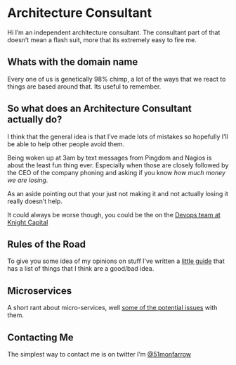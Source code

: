 # Architecture Consultant
Hi I’m an independent architecture consultant. The consultant part of that doesn’t mean a flash suit, more that its extremely easy to fire me.

## Whats with the domain name
Every one of us is genetically 98% chimp, a lot of the ways that we react to things are based around that. Its useful to remember.

## So what does an Architecture Consultant actually do?
I think that the general idea is that I’ve made lots of mistakes so hopefully I’ll be able to help other people avoid them.

Being woken up at 3am by text messages from Pingdom and Nagios is about the least fun thing ever. Especially when those are closely followed by the CEO of the company phoning and asking if you know *how much money we are losing*.

As an aside pointing out that your just not making it and not actually losing it really doesn’t help.

It could always be worse though, you could be the on the [Devops team at Knight Capital](http://dougseven.com/2014/04/17/knightmare-a-devops-cautionary-tale/)

## Rules of the Road
To give you some idea of my opinions on stuff I’ve written a [little guide](/rulesoftheroad.html) that has a list of things that I think are a good/bad idea.

## Microservices
A short rant about micro-services, well [some of the potential issues](/microservices.html) with them.

## Contacting Me
The simplest way to contact me is on twitter I’m [@51monfarrow](https://twitter.com/51monfarrow)
